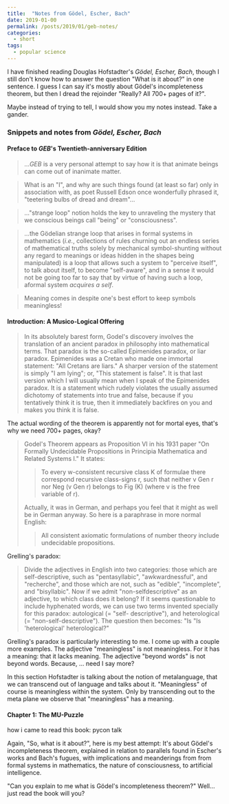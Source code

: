 ```yaml
---
title:  "Notes from Gödel, Escher, Bach"
date: 2019-01-00
permalink: /posts/2019/01/geb-notes/
categories: 
  - short
tags:
  - popular science
---
```

I have finished reading Douglas Hofstadter's _Gödel, Escher, Bach_, though I still don't know how to answer the question "What is it about?" in one sentence. I guess I can say it's mostly about Gödel's incompleteness theorem, but then I dread the rejoinder "Really? All 700+ pages of it?".

Maybe instead of trying to tell, I would show you my notes instead. Take a gander. 

### Snippets and notes from _Gödel, Escher, Bach_  
#### Preface to _GEB_'s Twentieth-anniversary Edition
> ...<i>GEB</i> is a very personal attempt to say how it is that animate beings can come out of inanimate matter.

> What is an "I", and why are such things found (at least so far) only in association with, as poet Russell Edson once wonderfully phrased it, "teetering bulbs of dread and dream"... 

> ..."strange loop" notion holds the key to unraveling the mystery that we conscious beings call "being" or "consciousness".

> ...the Gödelian strange loop that arises in formal systems in mathematics (_i.e._, collections of rules churning out an endless series of mathematical truths solely by mechanical symbol-shunting without any regard to meanings or ideas hidden in the shapes being manipulated) is a loop that allows such a system to "perceive itself", to talk about itself, to become "self-aware", and in a sense it would not be going too far to say that by virtue of having such a loop, aformal system _acquires a self_.

> Meaning comes in despite one's best effort to keep symbols meaningless!


#### Introduction: A Musico-Logical Offering
> In its absolutely barest form, Godel's discovery involves the translation of an ancient paradox in philosophy into mathematical terms. That paradox is the so-called Epimenides paradox, or liar paradox. Epimenides was a Cretan who made one immortal statement: "All Cretans are liars." A sharper version of the statement is simply "I am lying"; or, "This statement is false". It is that last version which I will usually mean when I speak of the Epimenides paradox. It is a statement which rudely violates the usually assumed dichotomy of statements into true and false, because if you tentatively think it is true, then it immediately backfires on you and makes you think it is false.

The actual wording of the theorem is apparently not for mortal eyes, that's why we need 700+ pages, okay?
<blockquote>Godel's   Theorem   appears   as   Proposition   VI   in   his   1931   paper   "On   Formally Undecidable Propositions in Principia Mathematica and Related Systems I." It states:  
<blockquote>To  every  w-consistent  recursive  class  K  of  formulae  there  correspond  recursive  class-signs r, such that neither v Gen r nor  Neg (v Gen r) belongs to Fig (K) (where v is the free variable of r).</blockquote>  
Actually,  it  was  in  German,  and  perhaps  you  feel  that it might as well be in German anyway. So here is a paraphrase in more normal English:   
<blockquote>All consistent axiomatic formulations of number theory include undecidable propositions.</blockquote> 
</blockquote>

Grelling's paradox: 
> Divide the adjectives in English into two categories: those which are self-descriptive, such as "pentasyllabic", "awkwardnessful", and "recherche", and those which are not, such as "edible", "incomplete", and "bisyllabic". Now if we admit "non-selfdescriptive" as an adjective, to which class does it belong? If it seems questionable to include hyphenated words, we can use two terms invented specially for this paradox: autological (= "self- descriptive"), and heterological (= "non-self-descriptive"). The question then becomes: "Is "Is 'heterological' heterological?"

Grelling's paradox is particularly interesting to me. I come up with a couple more examples. The adjective "meaningless" is not meaningless. For it has a meaning: that it lacks meaning. The adjective "beyond words" is not beyond words. Because, ... need I say more?

In this section Hofstadter is talking about the notion of metalanguage, that we can transcend out of language and talks about it. "Meaningless" of course is meaningless within the system. Only by transcending out to the meta plane we observe that "meaningless" has a meaning.

#### Chapter 1: The MU-Puzzle


how i came to read this book: pycon talk

Again, "So, what is it about?", here is my best attempt: It's about Gödel's incompleteness theorem, explained in relation to parallels found in Escher's works and Bach's fugues, with implications and meanderings from from formal systems in mathematics, the nature of consciousness, to artificial intelligence.

"Can you explain to me what is Gödel's incompleteness theorem?" Well... just read the book will you?
